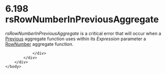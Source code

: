 <html dir="LTR" xmlns:mshelp="http://msdn.microsoft.com/mshelp" xmlns:ddue="http://ddue.schemas.microsoft.com/authoring/2003/5" xmlns:xlink="http://www.w3.org/1999/xlink" xmlns:tool="http://www.microsoft.com/tooltip">
    <head>
        <meta http-equiv="Content-Type" content="text/html; CHARSET=utf-8"></meta>
        <meta name="save" content="history"></meta>
        <title>6.198 rsRowNumberInPreviousAggregate</title>
        <xml>
            <mshelp:toctitle title="6.198 rsRowNumberInPreviousAggregate"></mshelp:toctitle>
            <mshelp:rltitle title="[MS-RDL]: rsRowNumberInPreviousAggregate"></mshelp:rltitle>
            <mshelp:keyword index="A" term="0db03e44-0837-42fb-9b72-e71280f15d12"></mshelp:keyword>
            <mshelp:attr name="DCSext.ContentType" value="open specification"></mshelp:attr>
            <mshelp:attr name="AssetID" value="0db03e44-0837-42fb-9b72-e71280f15d12"></mshelp:attr>
            <mshelp:attr name="TopicType" value="kbRef"></mshelp:attr>
            <mshelp:attr name="DCSext.Title" value="[MS-RDL]: rsRowNumberInPreviousAggregate" />
        </xml>
    </head>
    <body>
        <div id="header">
            <h1 class="heading">6.198 rsRowNumberInPreviousAggregate</h1>
        </div>
        <div id="mainSection">
            <div id="mainBody">
                <div id="allHistory" class="saveHistory"></div>
                <div id="sectionSection0" class="section" name="collapseableSection">
                    

<p><i>rsRowNumberInPreviousAggregate</i> is a critical error
that will occur when a <a href="3e1da2a1-547f-4b00-b88e-62847bea3419.html">Previous</a>
aggregate function uses within its <i>Expression</i> parameter a <a href="5246ac2c-9de7-42a2-9b5a-73484f9fe73b.html">RowNumber</a> aggregate function.</p>


                </div>
            </div>
        </div>
    </body>
</html>